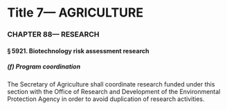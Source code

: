 
# Title 7— AGRICULTURE
### CHAPTER 88— RESEARCH
#### § 5921. Biotechnology risk assessment research
##### (f) Program coordination

The Secretary of Agriculture shall coordinate research funded under this section with the Office of Research and Development of the Environmental Protection Agency in order to avoid duplication of research activities.
